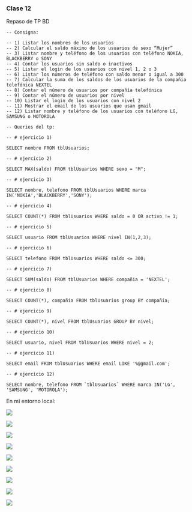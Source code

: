 ### Clase 12
Repaso de TP BD

```
-- Consigna:

-- 1) Listar los nombres de los usuarios
-- 2) Calcular el saldo máximo de los usuarios de sexo “Mujer”
-- 3) Listar nombre y teléfono de los usuarios con teléfono NOKIA, BLACKBERRY o SONY
-- 4) Contar los usuarios sin saldo o inactivos
-- 5) Listar el login de los usuarios con nivel 1, 2 o 3
-- 6) Listar los números de teléfono con saldo menor o igual a 300
-- 7) Calcular la suma de los saldos de los usuarios de la compañia telefónica NEXTEL
-- 8) Contar el número de usuarios por compañía telefónica
-- 9) Contar el número de usuarios por nivel
-- 10) Listar el login de los usuarios con nivel 2
-- 11) Mostrar el email de los usuarios que usan gmail
-- 12) Listar nombre y teléfono de los usuarios con teléfono LG, SAMSUNG o MOTOROLA

-- Queries del tp:

-- # ejercicio 1)

SELECT nombre FROM tblUsuarios; 

-- # ejercicio 2)

SELECT MAX(saldo) FROM tblUsuarios WHERE sexo = "M";

-- # ejercicio 3)

SELECT nombre, telefono FROM tblUsuarios WHERE marca IN('NOKIA','BLACKBERRY','SONY');

-- # ejercicio 4)

SELECT COUNT(*) FROM tblUsuarios WHERE saldo = 0 OR activo != 1;

-- # ejercicio 5)

SELECT usuario FROM tblUsuarios WHERE nivel IN(1,2,3);

-- # ejercicio 6)

SELECT telefono FROM tblUsuarios WHERE saldo <= 300;

-- # ejercicio 7)

SELECT SUM(saldo) FROM tblUsuarios WHERE compañia = 'NEXTEL';

-- # ejercicio 8)

SELECT COUNT(*), compañia FROM tblUsuarios group BY compañia;

-- # ejercicio 9)

SELECT COUNT(*), nivel FROM tblUsuarios GROUP BY nivel;

-- # ejercicio 10)

SELECT usuario, nivel FROM tblUsuarios WHERE nivel = 2;

-- # ejercicio 11)

SELECT email FROM tblUsuarios WHERE email LIKE '%@gmail.com';

-- # ejercicio 12)

SELECT nombre, telefono FROM `tblUsuarios` WHERE marca IN('LG', 'SAMSUNG', 'MOTOROLA');

```

En mi entorno local:

![](112-assets/ppt-42-adminbd.png)

![](112-assets/ppt-43-adminbd.png)

![](112-assets/ppt-44-adminbd.png)

![](112-assets/ppt-45-adminbd.png)

![](112-assets/ppt-46-adminbd.png)

![](112-assets/ppt-47-adminbd.png)

![](112-assets/ppt-48-adminbd.png)

![](112-assets/ppt-49-adminbd.png)

![](112-assets/ppt-50-adminbd.png)
